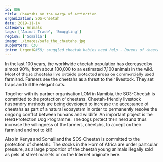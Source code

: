 ```yaml
---
id: 006
title: Cheetahs on the verge of extinction
organization: SOS-Cheetah
date: 2019-11-14
category: Animals
tags: ['Animal Trade', 'Smuggling']
region: ['Somalia']
image: ./images/safe_the_cheetahs.jpg
supporters: 630
intro: Urgent&#58; smuggled cheetah babies need help - Dozens of cheetahs have been confiscated in Somaliland. The illegal trade with cheetahs is one of the biggest dangers for the predatory cat. Please help save the cheetah babies with a donation.
---
```


In the last 100 years, the worldwide cheetah population has decreased by almost 90%, from about 100,000 to an estimated 7,100 animals in the wild. Most of these cheetahs live outside protected areas on commercially used farmland. Farmers see the cheetahs as a threat to their livestock. They set traps and kill the elegant cats.

Together with its partner organisation LOM in Namibia, the SOS-Cheetah is committed to the protection of cheetahs. Cheetah-friendly livestock husbandry methods are being developed to increase the acceptance of cheetahs as part of a natural ecosystem in order to permanently resolve the ongoing conflict between humans and wildlife. An important project is the Herd Protection Dog Programme. The dogs protect their herd and thus increase the willingness of the farmers, cheetahs, to accept on their farmland and not to kill!

Also in Kenya and Somaliland the SOS-Cheetah is committed to the protection of cheetahs. The stocks in the Horn of Africa are under particular pressure, as a large proportion of the cheetah young animals illegally sold as pets at street markets or on the Internet originate here.
